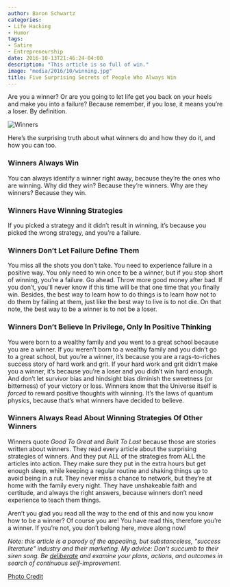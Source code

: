 ```yaml
---
author: Baron Schwartz
categories:
- Life Hacking
- Humor
tags:
- Satire
- Entrepreneurship
date: 2016-10-13T21:46:24-04:00
description: "This article is so full of win."
image: "media/2016/10/winning.jpg"
title: Five Surprising Secrets of People Who Always Win
---
```


Are you a winner? Or are you going to let life get you back on your heels and make you into a failure? Because remember, if you lose, it means you’re a loser. By definition.

![Winners](/media/2016/10/winning.jpg)

Here’s the surprising truth about what winners do and how they do it, and how you can too.

<!--more-->

### Winners Always Win

You can always identify a winner right away, because they’re the ones who are winning. Why did they win? Because they’re winners. Why are they winners? Because they win.

### Winners Have Winning Strategies

If you picked a strategy and it didn’t result in winning, it’s because you picked the wrong strategy, and you’re a failure.

### Winners Don’t Let Failure Define Them

You miss all the shots you don’t take. You need to experience failure in a positive way. You only need to win once to be a winner, but if you stop short of winning, you’re a failure. Go ahead. Throw more good money after bad. If you don’t, you’ll never know if this time will be that one time that you finally win. Besides, the best way to learn how to do things is to learn how not to do them by failing at them, just like the best way to live is to not die. On that note, the best way to be a winner is to not be a loser.

### Winners Don’t Believe In Privilege, Only In Positive Thinking

You were born to a wealthy family and you went to a great school because you are a winner. If you weren’t born to a wealthy family and you didn’t go to a great school, but you’re a winner, it’s because you are a rags-to-riches success story of hard work and grit. If your hard work and grit didn’t make you a winner, it’s because you’re a loser and you didn’t win hard enough. And don’t let survivor bias and hindsight bias diminish the sweetness (or bitterness) of your victory or loss. Winners know that the Universe itself is *forced* to reward positive thoughts with winning. It’s the laws of quantum physics, because that’s what winners have decided to believe.

### Winners Always Read About Winning Strategies Of Other Winners

Winners quote *Good To Great* and *Built To Last* because those are stories written about winners. They read every article about the surprising strategies of winners. And they put ALL of the strategies from ALL the articles into action. They make sure they put in the extra hours but get enough sleep, while keeping a regular routine and shaking things up to avoid being in a rut. They never miss a chance to network, but they’re at home with the family every night. They have unshakeable faith and certitude, and always the right answers, because winners don’t need experience to teach them things.

Aren’t you glad you read all the way to the end of this and now you know how to be a winner? Of course you are! You have read this, therefore you’re a winner. If you’re not, you don’t belong here, move along now!

*Note: this article is a parody of the appealing, but substanceless, "success literature" industry and their marketing. My advice: Don't succumb to their siren song. Be [deliberate](/blog/intent/) and examine your plans, actions, and outcomes in search of continuous self-improvement.*

[Photo Credit](https://www.flickr.com/photos/mans_pic/3077796641/)


